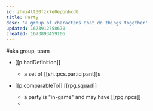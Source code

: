 ```yaml
---
id: zhmi4lt30fzx7e0epbnhxdl
title: Party
desc: 'a group of characters that do things together'
updated: 1673912758670
created: 1673893459106
---
```


#aka group, team

- [[p.hadDefinition]]
  - a set of [[sh.tpcs.participant]]s 

- [[p.comparableTo]] [[rpg.squad]] 
  - a party is "in-game" and may have [[rpg.npcs]]
  - 